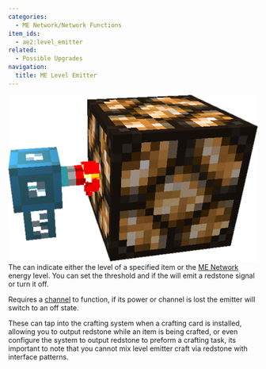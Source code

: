 ```yaml
---
categories:
  - ME Network/Network Functions
item_ids:
  - ae2:level_emitter
related:
  - Possible Upgrades
navigation:
  title: ME Level Emitter
---
```


![An active Level Emitter](../../../assets/large/emitter2.png)The <ItemLink
id="level_emitter"/> can indicate either the
level of a specified item or the [ME Network](../../me-network.md) energy
level. You can set the threshold and if the <ItemLink
id="level_emitter"/> will emit a redstone signal
or turn it off.

Requires a [channel](../channels.md) to function, if its power or
channel is lost the emitter will switch to an off state.

These can tap into the crafting system when a crafting card is installed,
allowing you to output redstone while an item is being crafted, or even
configure the system to output redstone to preform a crafting task, its
important to note that you cannot mix level emitter craft via redstone with
interface patterns.

<RecipeFor id="level_emitter" />
